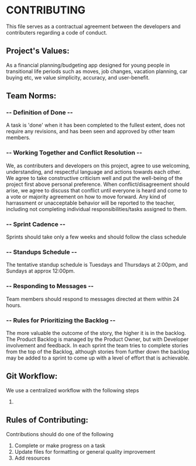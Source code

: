 # __CONTRIBUTING__ 
This file serves as a contractual agreement between the developers and contributers regarding a code of conduct.

## __Project's Values:__ 
As a financial planning/budgeting app designed for young people in transitional life periods such as moves, job changes, vacation planning, car buying etc, we value simplicity, accuracy, and user-benefit.

## __Team Norms:__ 

### -- Definition of Done -- 
A task is 'done' when it has been completed to the fullest extent, does not require any revisions, and has been seen and approved by other team members.

### -- Working Together and Conflict Resolution -- 
We, as contributers and developers on this project, agree to use welcoming, understanding, and respectful language and actions towards each other. We agree to take constructive criticism well and put the well-being of the project first above personal preference. When conflict/disagreement should arise, we agree to discuss that conflict until everyone is heard and come to a vote or majority agreement on how to move forward. Any kind of harrassment or unacceptable behavior will be reported to the teacher, including not completing individual responsibilities/tasks assigned to them. 

### -- Sprint Cadence -- 
Sprints should take only a few weeks and should follow the class schedule

### -- Standups Schedule -- 
The tentative standup schedule is Tuesdays and Thursdays at 2:00pm, and Sundays at approx 12:00pm. 

### -- Responding to Messages --
Team members should respond to messages directed at them within 24 hours.

### -- Rules for Prioritizing the Backlog -- 
The more valuable the outcome of the story, the higher it is in the backlog. The Product Backlog is managed by the Product Owner, but with Developer involvement and feedback. In each sprint the team tries to complete stories from the top of the Backlog, although stories from further down the backlog may be added to a sprint to come up with a level of effort that is achievable.

## __Git Workflow:__ 
We use a centralized workflow with the following steps

1. 

## __Rules of Contributing:__ 
Contributions should do one of the following

1. Complete or make progress on a task 
2. Update files for formatting or general quality improvement
3. Add resources 